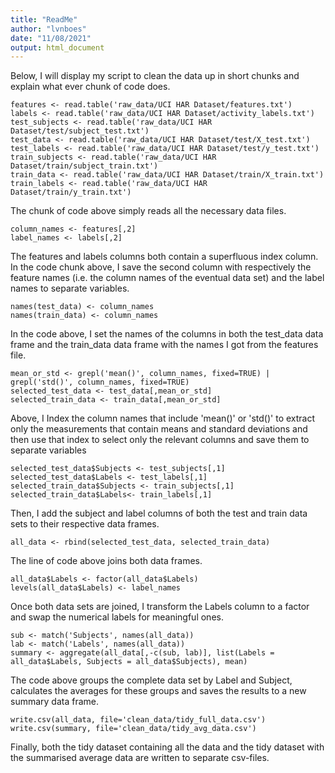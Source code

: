 ```yaml
---
title: "ReadMe"
author: "lvnboes"
date: "11/08/2021"
output: html_document
---
```


Below, I will display my script to clean the data up in short chunks and explain what ever chunk of code does.


```{r read}
features <- read.table('raw_data/UCI HAR Dataset/features.txt')
labels <- read.table('raw_data/UCI HAR Dataset/activity_labels.txt')
test_subjects <- read.table('raw_data/UCI HAR Dataset/test/subject_test.txt')
test_data <- read.table('raw_data/UCI HAR Dataset/test/X_test.txt')
test_labels <- read.table('raw_data/UCI HAR Dataset/test/y_test.txt')
train_subjects <- read.table('raw_data/UCI HAR Dataset/train/subject_train.txt')
train_data <- read.table('raw_data/UCI HAR Dataset/train/X_train.txt')
train_labels <- read.table('raw_data/UCI HAR Dataset/train/y_train.txt')
```

The chunk of code above simply reads all the necessary data files.


```{r read}
column_names <- features[,2]
label_names <- labels[,2]
```

The features and labels columns both contain a superfluous index column. In the code chunk above, I save the second column with respectively the feature names (i.e. the column names of the eventual data set) and the label names to separate variables.


```{r read}
names(test_data) <- column_names
names(train_data) <- column_names
```

In the code above, I set the names of the columns in both the test_data data frame and the train_data data frame with the names I got from the features file.


```{r read}
mean_or_std <- grepl('mean()', column_names, fixed=TRUE) | grepl('std()', column_names, fixed=TRUE)
selected_test_data <- test_data[,mean_or_std]
selected_train_data <- train_data[,mean_or_std]
```

Above, I Index the column names that include 'mean()' or 'std()' to extract only the measurements that contain means and standard deviations and then use that index to select only the relevant columns and save them to separate variables


```{r read}
selected_test_data$Subjects <- test_subjects[,1]
selected_test_data$Labels <- test_labels[,1]
selected_train_data$Subjects <- train_subjects[,1]
selected_train_data$Labels<- train_labels[,1]
```

Then, I add the subject and label columns of both the test and train data sets to their respective data frames.


```{r read}
all_data <- rbind(selected_test_data, selected_train_data)
```

The line of code above joins both data frames.


```{r read}
all_data$Labels <- factor(all_data$Labels)
levels(all_data$Labels) <- label_names
```

Once both data sets are joined, I transform the Labels column to a factor and swap the numerical labels for meaningful ones.


```{r read}
sub <- match('Subjects', names(all_data))
lab <- match('Labels', names(all_data))
summary <- aggregate(all_data[,-c(sub, lab)], list(Labels = all_data$Labels, Subjects = all_data$Subjects), mean)
```

The code above groups the complete data set by Label and Subject, calculates the averages for these groups and saves the results to a new summary data frame.


```{r read}
write.csv(all_data, file='clean_data/tidy_full_data.csv')
write.csv(summary, file='clean_data/tidy_avg_data.csv')
```

Finally, both the tidy dataset containing all the data and the tidy dataset with the summarised average data are written to separate csv-files.




